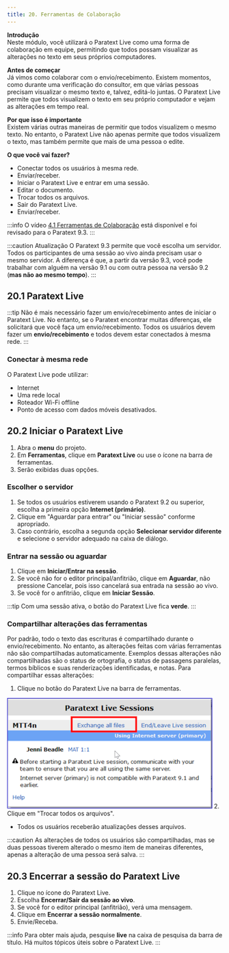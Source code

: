 ```yaml
---
title: 20. Ferramentas de Colaboração
---
```


**Introdução**  
Neste módulo, você utilizará o Paratext Live como uma forma de colaboração em equipe, permitindo que todos possam visualizar as alterações no texto em seus próprios computadores.

**Antes de começar**  
Já vimos como colaborar com o envio/recebimento. Existem momentos, como durante uma verificação do consultor, em que várias pessoas precisam visualizar o mesmo texto e, talvez, editá-lo juntas. O Paratext Live permite que todos visualizem o texto em seu próprio computador e vejam as alterações em tempo real.

**Por que isso é importante**  
Existem várias outras maneiras de permitir que todos visualizem o mesmo texto. No entanto, o Paratext Live não apenas permite que todos visualizem o texto, mas também permite que mais de uma pessoa o edite.

**O que você vai fazer?**
- Conectar todos os usuários à mesma rede.
- Enviar/receber.
- Iniciar o Paratext Live e entrar em uma sessão.
- Editar o documento.
- Trocar todos os arquivos.
- Sair do Paratext Live.
- Enviar/receber.

:::info
O vídeo [4.1 Ferramentas de Colaboração](https://vimeo.com/641947293) está disponível e foi revisado para o Paratext 9.3.
:::

:::caution Atualização
O Paratext 9.3 permite que você escolha um servidor. Todos os participantes de uma sessão ao vivo ainda precisam usar o mesmo servidor. A diferença é que, a partir da versão 9.3, você pode trabalhar com alguém na versão 9.1 ou com outra pessoa na versão 9.2 (**mas não ao mesmo tempo**).
:::
## 20.1 Paratext Live
:::tip
Não é mais necessário fazer um envio/recebimento antes de iniciar o Paratext Live. No entanto, se o Paratext encontrar muitas diferenças, ele solicitará que você faça um envio/recebimento. Todos os usuários devem fazer um **envio/recebimento** e todos devem estar conectados à mesma rede.
:::

### Conectar à mesma rede

O Paratext Live pode utilizar:
- Internet
- Uma rede local
- Roteador Wi-Fi offline
- Ponto de acesso com dados móveis desativados.

#####

## 20.2 Iniciar o Paratext Live
1. Abra o **menu** do projeto.
2. Em **Ferramentas**, clique em **Paratext Live** ou use o ícone na barra de ferramentas.
3. Serão exibidas duas opções.

### Escolher o servidor
1. Se todos os usuários estiverem usando o Paratext 9.2 ou superior, escolha a primeira opção **Internet (primário)**.
2. Clique em "Aguardar para entrar" ou "Iniciar sessão" conforme apropriado.
3. Caso contrário, escolha a segunda opção **Selecionar servidor diferente** e selecione o servidor adequado na caixa de diálogo.

### Entrar na sessão ou aguardar
1. Clique em **Iniciar/Entrar na sessão**.  
1. Se você não for o editor principal/anfitrião, clique em **Aguardar**, não pressione Cancelar, pois isso cancelará sua entrada na sessão ao vivo. 
1. Se você for o anfitrião, clique em **Iniciar Sessão**.

:::tip
Com uma sessão ativa, o botão do Paratext Live fica **verde**.
:::

### Compartilhar alterações das ferramentas
Por padrão, todo o texto das escrituras é compartilhado durante o envio/recebimento. No entanto, as alterações feitas com várias ferramentas não são compartilhadas automaticamente. Exemplos dessas alterações não compartilhadas são o status de ortografia, o status de passagens paralelas, termos bíblicos e suas renderizações identificadas, e notas. Para compartilhar essas alterações:

1. Clique no botão do Paratext Live na barra de ferramentas.

  ![](../media/PL-exchange.png)
2. Clique em "Trocar todos os arquivos".
   - Todos os usuários receberão atualizações desses arquivos.

:::caution
As alterações de todos os usuários são compartilhadas, mas se duas pessoas tiverem alterado o mesmo item de maneiras diferentes, apenas a alteração de uma pessoa será salva.
:::

## 20.3 Encerrar a sessão do Paratext Live
1. Clique no ícone do Paratext Live.
2. Escolha **Encerrar/Sair da sessão ao vivo**.
3. Se você for o editor principal (anfitrião), verá uma mensagem.
4. Clique em **Encerrar a sessão normalmente**.
5. Envie/Receba.

:::info
Para obter mais ajuda, pesquise **live** na caixa de pesquisa da barra de título. Há muitos tópicos úteis sobre o Paratext Live.
:::